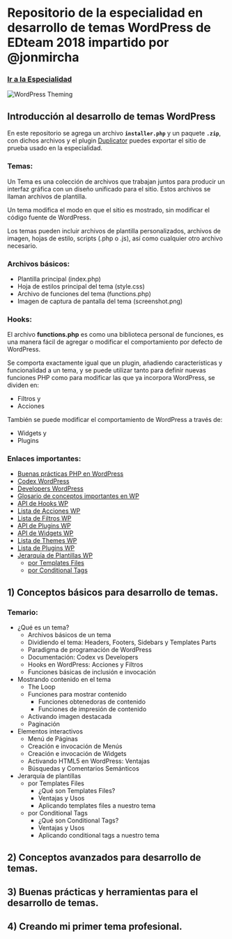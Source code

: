 # Repositorio de la especialidad en desarrollo de temas WordPress de EDteam 2018 impartido por @jonmircha

### [Ir a la Especialidad](https://ed.team/especialidades/wordpress-theming)

![WordPress Theming](https://ed.team/sites/default/files/2018-04/wordpress-theming-poster.jpg)

## Introducción al desarrollo de temas WordPress

En este repositorio se agrega un archivo **`installer.php`** y un paquete **`.zip`**, con dichos archivos y el plugin [Duplicator](https://wordpress.org/plugins/duplicator/) puedes exportar el sitio de prueba usado en la especialidad.

### Temas:

Un Tema es una colección de archivos que trabajan juntos para producir un interfaz gráfica con un diseño unificado para el sitio. Estos archivos se llaman archivos de plantilla.

Un tema modifica el modo en que el sitio es mostrado, sin modificar el código fuente de WordPress.

Los temas pueden incluir archivos de plantilla personalizados, archivos de imagen, hojas de estilo, scripts (.php o .js), así como cualquier otro archivo necesario.

### Archivos básicos:

* Plantilla principal (index.php)
* Hoja de estilos principal del tema (style.css)
* Archivo de funciones del tema (functions.php)
* Imagen de captura de pantalla del tema (screenshot.png)

### Hooks:

El archivo **functions.php**  es como una biblioteca personal de funciones, es una manera fácil de agregar o modificar el comportamiento por defecto de WordPress.

Se comporta exactamente igual que un plugin, añadiendo características y funcionalidad a un tema, y se puede utilizar tanto para definir nuevas funciones PHP como para modificar las que ya incorpora WordPress, se dividen en:

* Filtros y
* Acciones

También se puede modificar el comportamiento de WordPress a través de:

* Widgets y
* Plugins

### Enlaces importantes:

* [Buenas prácticas PHP en WordPress](https://make.wordpress.org/core/handbook/coding-standards/php/)
* [Codex WordPress](http://codex.wordpress.org/)
* [Developers WordPress](https://developer.wordpress.org/)
* [Glosario de conceptos importantes en WP](https://codex.wordpress.org/Glossary)
* [API de Hooks WP](http://codex.wordpress.org/Plugin_API/Hooks)
* [Lista de Acciones WP](http://codex.wordpress.org/Plugin_API/Action_Reference)
* [Lista de Filtros WP](http://codex.wordpress.org/Plugin_API/Filter_Reference)
* [API de Plugins WP](http://codex.wordpress.org/Plugin_API)
* [API de Widgets WP](https://codex.wordpress.org/Widgets_API)
* [Lista de Themes WP](https://wordpress.org/themes/)
* [Lista de Plugins WP](https://wordpress.org/plugins/)
* [Jerarquía de Plantillas WP](https://wphierarchy.com/)
  * [por Templates Files](https://developer.wordpress.org/themes/basics/template-hierarchy/)
  * [por Conditional Tags](https://codex.wordpress.org/Conditional_Tags)

## 1) Conceptos básicos para desarrollo de temas.

### Temario:

* ¿Qué es un tema?
  * Archivos básicos de un tema
  * Dividiendo el tema: Headers, Footers, Sidebars y Templates Parts
  * Paradigma de programación de WordPress
  * Documentación: Codex vs Developers
  * Hooks en WordPress: Acciones y Filtros
  * Funciones básicas de inclusión e invocación
* Mostrando contenido en el tema
  * The Loop
  * Funciones para mostrar contenido
    * Funciones obtenedoras de contenido
    *  Funciones de impresión de contenido
  * Activando imagen destacada
  * Paginación
* Elementos interactivos
  * Menú de Páginas
  * Creación e invocación de Menús
  * Creación e invocación de Widgets
  * Activando HTML5 en WordPress: Ventajas
  * Búsquedas y Comentarios Semánticos
* Jerarquía de plantillas
  * por Templates Files
    * ¿Qué son Templates Files?
    * Ventajas y Usos
    * Aplicando templates files a nuestro tema
  * por Conditional Tags
    * ¿Qué son Conditional Tags?
    * Ventajas y Usos
    * Aplicando conditional tags a nuestro tema

## 2) Conceptos avanzados para desarrollo de temas.
## 3) Buenas prácticas y herramientas para el desarrollo de temas.
## 4) Creando mi primer tema profesional.
